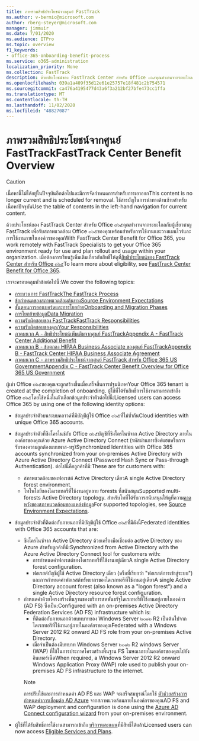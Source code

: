 ```yaml
---
title: ภาพรวมสิทธิประโยชน์จากศูนย์ FastTrack
ms.author: v-bermic@microsoft.com
author: rberg-steyer@microsoft.com
manager: jimmuir
ms.date: 7/01/2020
ms.audience: ITPro
ms.topic: overview
f1_keywords:
- office-365-onboarding-benefit-process
ms.service: o365-administration
localization_priority: None
ms.collection: FastTrack
description: ด้วยประโยชน์ของ FastTrack Center สำหรับ Office ๓๖๕คุณทำงานจากระยะไกลกับผู้เชี่ยวชาญ FastTrack เพื่อรับสภาพแวดล้อม Office ๓๖๕ของคุณพร้อมสำหรับการใช้งานและวางแผนไวร์และการใช้งานภายในองค์กรของคุณ เมื่อต้องการเรียนรู้เพิ่มเติมเกี่ยวกับสิทธิ์ให้ดูที่สิทธิประโยชน์ของ FastTrack Center สำหรับ Office ๓๖๕
ms.openlocfilehash: 039a1a409f35d12e61e25757e18f481c2b754571
ms.sourcegitcommit: ca476a4195477d43a6f3a212bf27bfe473cc1ffa
ms.translationtype: MT
ms.contentlocale: th-TH
ms.lasthandoff: 11/02/2020
ms.locfileid: "48827087"
---
```

# <a name="fasttrack-center-benefit-overview"></a><span data-ttu-id="3507a-104">ภาพรวมสิทธิประโยชน์จากศูนย์ FastTrack</span><span class="sxs-lookup"><span data-stu-id="3507a-104">FastTrack Center Benefit Overview</span></span>

> [!CAUTION]
> <span data-ttu-id="3507a-105">เนื้อหานี้ไม่ได้อยู่ในปัจจุบันอีกต่อไปและมีการจัดกำหนดการสำหรับการเอาออก</span><span class="sxs-lookup"><span data-stu-id="3507a-105">This content is no longer current and is scheduled for removal.</span></span> <span data-ttu-id="3507a-106">ใช้สารบัญในการนำทางด้านซ้ายสำหรับเนื้อหาปัจจุบัน</span><span class="sxs-lookup"><span data-stu-id="3507a-106">Use the table of contents in the left-hand navigation for current content.</span></span>

<span data-ttu-id="3507a-107">ด้วยประโยชน์ของ FastTrack Center สำหรับ Office ๓๖๕คุณทำงานจากระยะไกลกับผู้เชี่ยวชาญ FastTrack เพื่อรับสภาพแวดล้อม Office ๓๖๕ของคุณพร้อมสำหรับการใช้งานและวางแผนไวร์และการใช้งานภายในองค์กรของคุณ</span><span class="sxs-lookup"><span data-stu-id="3507a-107">With FastTrack Center Benefit for Office 365, you work remotely with FastTrack Specialists to get your Office 365 environment ready for use and plan rollout and usage within your organization.</span></span> <span data-ttu-id="3507a-108">เมื่อต้องการเรียนรู้เพิ่มเติมเกี่ยวกับสิทธิ์ให้ดูที่[สิทธิประโยชน์ของ FastTrack Center สำหรับ Office ๓๖๕](O365-fasttrack-benefit-for-office-365.md)</span><span class="sxs-lookup"><span data-stu-id="3507a-108">To learn more about eligibility, see [FastTrack Center Benefit for Office 365](O365-fasttrack-benefit-for-office-365.md).</span></span>
  
<span data-ttu-id="3507a-109">เราจะครอบคลุมหัวข้อต่อไปนี้:</span><span class="sxs-lookup"><span data-stu-id="3507a-109">We cover the following topics:</span></span>
- [<span data-ttu-id="3507a-110">กระบวนการ FastTrack</span><span class="sxs-lookup"><span data-stu-id="3507a-110">The FastTrack Process</span></span>](O365-fasttrack-process.md) 
- [<span data-ttu-id="3507a-111">ข้อกำหนดของสภาพแวดล้อมต้นทาง</span><span class="sxs-lookup"><span data-stu-id="3507a-111">Source Environment Expectations</span></span>](O365-source-environment-expectations.md)
- [<span data-ttu-id="3507a-112">ขั้นตอนการออนบอร์ดและการโยกย้าย</span><span class="sxs-lookup"><span data-stu-id="3507a-112">Onboarding and Migration Phases</span></span>](O365-onboarding-and-migration.md)
- [<span data-ttu-id="3507a-113">การโยกย้ายข้อมูล</span><span class="sxs-lookup"><span data-stu-id="3507a-113">Data Migration</span></span>](O365-data-migration.md)
- [<span data-ttu-id="3507a-114">ความรับผิดชอบของ FastTrack</span><span class="sxs-lookup"><span data-stu-id="3507a-114">FastTrack Responsibilities</span></span>](O365-fasttrack-responsibilities.md)
- [<span data-ttu-id="3507a-115">ความรับผิดชอบของคุณ</span><span class="sxs-lookup"><span data-stu-id="3507a-115">Your Responsibilities</span></span>](O365-your-responsibilities.md) 
- [<span data-ttu-id="3507a-116">ภาคผนวก A - สิทธิประโยชน์เพิ่มเติมจากศูนย์ FastTrack</span><span class="sxs-lookup"><span data-stu-id="3507a-116">Appendix A - FastTrack Center Additional Benefit</span></span>](O365-fasttrack-additional-benefits.md)
- [<span data-ttu-id="3507a-117">ภาคผนวก B - ข้อตกลง HIPAA Business Associate ของศูนย์ FastTrack</span><span class="sxs-lookup"><span data-stu-id="3507a-117">Appendix B - FastTrack Center HIPAA Business Associate Agreement</span></span>](O365-hipaa-business-associate-agreement.md)
- [<span data-ttu-id="3507a-118">ภาคผนวก C - ภาพรวมสิทธิประโยชน์จากศูนย์ FastTrack สำหรับ Office 365 US Government</span><span class="sxs-lookup"><span data-stu-id="3507a-118">Appendix C - FastTrack Center Benefit Overview for Office 365 US Government</span></span>](US-Gov-appendix-overview.md)
    
<span data-ttu-id="3507a-119">ผู้เช่า Office ๓๖๕ของคุณจะถูกสร้างขึ้นเมื่อเสร็จสิ้นการปฐมนิเทศ</span><span class="sxs-lookup"><span data-stu-id="3507a-119">Your Office 365 tenant is created at the completion of onboarding.</span></span> <span data-ttu-id="3507a-120">ผู้ใช้ที่ได้รับสิทธิ์การใช้งานสามารถเข้าถึง Office ๓๖๕โดยใช้หนึ่งในตัวเลือกข้อมูลประจำตัวต่อไปนี้:</span><span class="sxs-lookup"><span data-stu-id="3507a-120">Licensed users can access Office 365 by using one of the following identity options:</span></span>
- <span data-ttu-id="3507a-121">ข้อมูลประจำตัวบนระบบคลาวด์ที่มีบัญชีผู้ใช้ Office ๓๖๕ที่ไม่ซ้ำกัน</span><span class="sxs-lookup"><span data-stu-id="3507a-121">Cloud identities with unique Office 365 accounts.</span></span>
- <span data-ttu-id="3507a-122">ข้อมูลประจำตัวที่ซิงโครไนซ์กับ Office ๓๖๕บัญชีที่ซิงโครไนซ์จาก Active Directory ภายในองค์กรของคุณด้วย Azure Active Directory Connect (รหัสผ่านการซิงค์แฮชหรือการรับรองความถูกต้องแบบพาส-ทรู)</span><span class="sxs-lookup"><span data-stu-id="3507a-122">Synchronized Identities with Office 365 accounts synchronized from your on-premises Active Directory with Azure Active Directory Connect (Password Hash Sync or Pass-through Authentication).</span></span> <span data-ttu-id="3507a-123">ต่อไปนี้คือลูกค้าที่มี:</span><span class="sxs-lookup"><span data-stu-id="3507a-123">These are for customers with:</span></span>
  - <span data-ttu-id="3507a-124">สภาพแวดล้อมของฟอเรสต์ Active Directory เดียว</span><span class="sxs-lookup"><span data-stu-id="3507a-124">A single Active Directory forest environment.</span></span>
  - <span data-ttu-id="3507a-125">โทโพโลยีของไดเรกทอรีที่ใช้งานอยู่หลาย forests ที่สนับสนุน</span><span class="sxs-lookup"><span data-stu-id="3507a-125">Supported multi-forests Active Directory topology.</span></span> <span data-ttu-id="3507a-126">สำหรับโทที่ได้รับการสนับสนุนให้ดูที่ความ[คาดหวังของสภาพแวดล้อมของแหล่งข้อมูล](O365-source-environment-expectations.md)</span><span class="sxs-lookup"><span data-stu-id="3507a-126">For supported topologies, see [Source Environment Expectations](O365-source-environment-expectations.md).</span></span>
- <span data-ttu-id="3507a-127">ข้อมูลประจำตัวที่ติดต่อกับภายนอกที่มีบัญชีผู้ใช้ Office ๓๖๕ที่มีดังนี้</span><span class="sxs-lookup"><span data-stu-id="3507a-127">Federated identities with Office 365 accounts that are:</span></span>
  - <span data-ttu-id="3507a-128">ซิงโครไนซ์จาก Active Directory ด้วยเครื่องมือเชื่อมต่อ active Directory ของ Azure สำหรับลูกค้าที่มี:</span><span class="sxs-lookup"><span data-stu-id="3507a-128">Synchronized from Active Directory with the Azure Active Directory Connect tool for customers with:</span></span>
      - <span data-ttu-id="3507a-129">การกำหนดค่าฟอเรสต์ของไดเรกทอรีที่ใช้งานอยู่เดียว</span><span class="sxs-lookup"><span data-stu-id="3507a-129">A single Active Directory forest configuration.</span></span>
      - <span data-ttu-id="3507a-130">ฟอเรสต์บัญชีผู้ใช้ Active Directory เดียว (หรือที่เรียกว่า "ฟอเรสต์การเข้าสู่ระบบ") และการกำหนดค่าฟอเรสต์ทรัพยากรของไดเรกทอรีที่ใช้งานอยู่เดียว</span><span class="sxs-lookup"><span data-stu-id="3507a-130">A single Active Directory account forest (also known as a "logon forest") and a single Active Directory resource forest configuration.</span></span>
  - <span data-ttu-id="3507a-131">กำหนดค่าด้วยโครงสร้างพื้นฐานของบริการสหพันธรัฐไดเรกทอรีที่ใช้งานอยู่ภายในองค์กร (AD FS) ซึ่งเป็น:</span><span class="sxs-lookup"><span data-stu-id="3507a-131">Configured with an on-premises Active Directory Federation Services (AD FS) infrastructure which is:</span></span>
      - <span data-ttu-id="3507a-132">ที่ติดต่อกับภายนอกด้วยบทบาทของ Windows Server ๒๐๑๒ R2 เป็นต้นไปจากไดเรกทอรีที่ใช้งานอยู่ภายในองค์กรของคุณ</span><span class="sxs-lookup"><span data-stu-id="3507a-132">Federated with a Windows Server 2012 R2 onward AD FS role from your on-premises Active Directory.</span></span>
      - <span data-ttu-id="3507a-133">เมื่อจำเป็นต้องมีบทบาท Windows Server ๒๐๑๒ R2 windows Server (WAP) ที่ใช้ในการประกาศโครงสร้างพื้นฐาน FS โฆษณาภายในองค์กรของคุณไปยังอินเทอร์เน็ต</span><span class="sxs-lookup"><span data-stu-id="3507a-133">When required, a Windows Server 2012 R2 onward Windows Application Proxy (WAP) role used to publish your on-premises AD FS infrastructure to the internet.</span></span>
    > [!NOTE]
    > <span data-ttu-id="3507a-134">การปรับใช้และการกำหนดค่า AD FS และ WAP จะเสร็จสมบูรณ์โดยใช้ [ตัวช่วยสร้างการกำหนดค่าการเชื่อมต่อ AD Azure](https://go.microsoft.com/fwlink/?linkid=844794) จากสภาพแวดล้อมภายในองค์กรของคุณ</span><span class="sxs-lookup"><span data-stu-id="3507a-134">AD FS and WAP deployment and configuration is done using the [Azure AD Connect configuration wizard](https://go.microsoft.com/fwlink/?linkid=844794) from your on-premises environment.</span></span> 
  
- <span data-ttu-id="3507a-135">ผู้ใช้ที่ได้รับสิทธิ์การใช้งานสามารถเข้าถึง [บริการและแผน](M365-eligible-services-and-plans.md)ที่มีสิทธิ์ได้แล้ว</span><span class="sxs-lookup"><span data-stu-id="3507a-135">Licensed users can now access [Eligible Services and Plans](M365-eligible-services-and-plans.md).</span></span>

